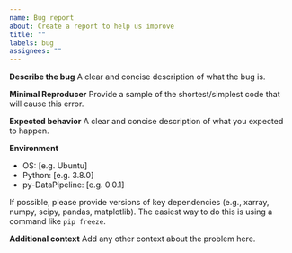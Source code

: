 ```yaml
---
name: Bug report
about: Create a report to help us improve
title: ""
labels: bug
assignees: ""
---
```


**Describe the bug**
A clear and concise description of what the bug is.

**Minimal Reproducer**
Provide a sample of the shortest/simplest code that will cause this error.

**Expected behavior**
A clear and concise description of what you expected to happen.

**Environment**

- OS: [e.g. Ubuntu]
- Python: [e.g. 3.8.0]
- py-DataPipeline: [e.g. 0.0.1]

If possible, please provide versions of key dependencies (e.g., xarray, numpy, scipy, pandas, matplotlib). The easiest way to do this is using a command like `pip freeze`.

**Additional context**
Add any other context about the problem here.
